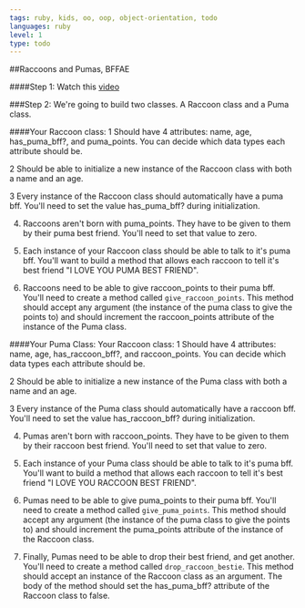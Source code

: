 ```yaml
---
tags: ruby, kids, oo, oop, object-orientation, todo
languages: ruby
level: 1
type: todo
---
```


##Raccoons and Pumas, BFFAE
 
####Step 1: 
Watch this [video](https://www.youtube.com/watch?v=vxiSP_ch_oI)

###Step 2: 
We're going to build two classes. A Raccoon class and a Puma class. 

####Your Raccoon class:
1 Should have 4 attributes: name, age, has_puma_bff?, and puma_points. You can decide which data types each attribute should be.

2 Should be able to initialize a new instance of the Raccoon class with both a name and an age.

3 Every instance of the Raccoon class should automatically have a puma bff. You'll need to set the value has_puma_bff? during initialization.

4. Raccoons aren't born with puma_points. They have to be given to them by their puma best friend. You'll need to set that value to zero.

5. Each instance of your Raccoon class should be able to talk to it's puma bff. You'll want to build a method that allows each raccoon to tell it's best friend "I LOVE YOU PUMA BEST FRIEND". 

6. Raccoons need to be able to give raccoon_points to their puma bff. You'll need to create a method called `give_raccoon_points`. This method should accept any argument (the instance of the puma class to give the points to) and should increment the raccoon_points attribute of the instance of the Puma class.

####Your Puma Class:
Your Raccoon class:
1 Should have 4 attributes: name, age, has_raccoon_bff?, and raccoon_points. You can decide which data types each attribute should be.

2 Should be able to initialize a new instance of the Puma class with both a name and an age.

3 Every instance of the Puma class should automatically have a raccoon bff. You'll need to set the value has_raccoon_bff? during initialization.

4. Pumas aren't born with raccoon_points. They have to be given to them by their raccoon best friend. You'll need to set that value to zero.

5. Each instance of your Puma class should be able to talk to it's puma bff. You'll want to build a method that allows each raccoon to tell it's best friend "I LOVE YOU RACCOON BEST FRIEND". 

6. Pumas need to be able to give puma_points to their puma bff. You'll need to create a method called `give_puma_points`. This method should accept any argument (the instance of the puma class to give the points to) and should increment the puma_points attribute of the instance of the Raccoon class.

7. Finally, Pumas need to be able to drop their best friend, and get another. You'll need to create a method called `drop_raccoon_bestie`. This method should accept an instance of the Raccoon class as an argument. The body of the method should set the has_puma_bff? attribute of the Raccoon class to false.

